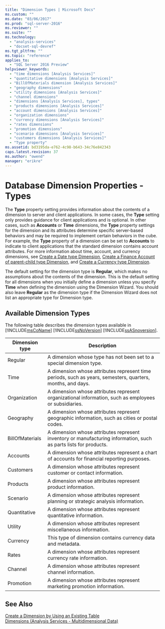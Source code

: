 ```yaml
---
title: "Dimension Types | Microsoft Docs"
ms.custom: ""
ms.date: "03/06/2017"
ms.prod: "sql-server-2016"
ms.reviewer: ""
ms.suite: ""
ms.technology: 
  - "analysis-services"
  - "docset-sql-devref"
ms.tgt_pltfrm: ""
ms.topic: "reference"
applies_to: 
  - "SQL Server 2016 Preview"
helpviewer_keywords: 
  - "time dimensions [Analysis Services]"
  - "quantitative dimensions [Analysis Services]"
  - "BillOfMaterials dimension [Analysis Services]"
  - "geography dimensions"
  - "utility dimensions [Analysis Services]"
  - "channel dimensions"
  - "dimensions [Analysis Services], types"
  - "products dimensions [Analysis Services]"
  - "account dimensions [Analysis Services]"
  - "organization dimensions"
  - "currency dimensions [Analysis Services]"
  - "rates dimensions"
  - "promotion dimensions"
  - "scenario dimensions [Analysis Services]"
  - "customers dimensions [Analysis Services]"
  - "Type property"
ms.assetid: bd3195da-e762-4c98-b643-34c76e842343
caps.latest.revision: 37
ms.author: "owend"
manager: "erikre"
---
```

# Database Dimension Properties - Types
  The **Type** property setting provides information about the contents of a dimension to server and client applications. In some cases, the **Type** setting only provides guidance for client applications and is optional. In other cases, such as **Accounts** or **Time** dimensions, the **Type** property settings for the dimension and its attributes determine specific server-based behaviors and may be required to implement certain behaviors in the cube. For example, the **Type** property of a dimension can be set to **Accounts** to indicate to client applications that the standard dimension contains account attributes. For more information about time, account, and currency dimensions, see [Create a Date type Dimension](../../analysis-services/multidimensional-models/database-dimensions-create-a-date-type-dimension.md), [Create a Finance Account of parent-child type Dimension](../../analysis-services/multidimensional-models/database-dimensions-finance-account-of-parent-child-type.md), and [Create a Currency type Dimension](../../analysis-services/multidimensional-models/database-dimensions-create-a-currency-type-dimension.md).  
  
 The default setting for the dimension type is **Regular**, which makes no assumptions about the contents of the dimension. This is the default setting for all dimensions when you initially define a dimension unless you specify **Time** when defining the dimension using the Dimension Wizard. You should also leave **Regular** as the dimension type if the Dimension Wizard does not list an appropriate type for Dimension type.  
  
## Available Dimension Types  
 The following table describes the dimension types available in [!INCLUDE[msCoName](../../advanced-analytics/r-services/tutorials/includes/msconame-md.md)] [!INCLUDE[ssNoVersion](../../advanced-analytics/r-services/includes/ssnoversion-md.md)] [!INCLUDE[ssASnoversion](../../analysis-services/includes/ssasnoversion-md.md)].  
  
|Dimension type|Description|  
|--------------------|-----------------|  
|Regular|A dimension whose type has not been set to a special dimension type.|  
|Time|A dimension whose attributes represent time periods, such as years, semesters, quarters, months, and days.|  
|Organization|A dimension whose attributes represent organizational information, such as employees or subsidiaries.|  
|Geography|A dimension whose attributes represent geographic information, such as cities or postal codes.|  
|BillOfMaterials|A dimension whose attributes represent inventory or manufacturing information, such as parts lists for products.|  
|Accounts|A dimension whose attributes represent a chart of accounts for financial reporting purposes.|  
|Customers|A dimension whose attributes represent customer or contact information.|  
|Products|A dimension whose attributes represent product information.|  
|Scenario|A dimension whose attributes represent planning or strategic analysis information.|  
|Quantitative|A dimension whose attributes represent quantitative information.|  
|Utility|A dimension whose attributes represent miscellaneous information.|  
|Currency|This type of dimension contains currency data and metadata.|  
|Rates|A dimension whose attributes represent currency rate information.|  
|Channel|A dimension whose attributes represent channel information.|  
|Promotion|A dimension whose attributes represent marketing promotion information.|  
  
## See Also  
 [Create a Dimension by Using an Existing Table](../../analysis-services/multidimensional-models/create-a-dimension-by-using-an-existing-table.md)   
 [Dimensions &#40;Analysis Services - Multidimensional Data&#41;](../../analysis-services/multidimensional-models-olap-logical-dimension-objects/dimensions-analysis-services-multidimensional-data.md)  
  
  